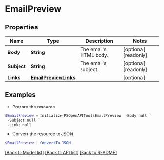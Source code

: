 # EmailPreview
## Properties

Name | Type | Description | Notes
------------ | ------------- | ------------- | -------------
**Body** | **String** | The email&#39;s HTML body. | [optional] [readonly] 
**Subject** | **String** | The email&#39;s subject. | [optional] [readonly] 
**Links** | [**EmailPreviewLinks**](EmailPreviewLinks.md) |  | [optional] 

## Examples

- Prepare the resource
```powershell
$EmailPreview = Initialize-PSOpenAPIToolsEmailPreview  -Body null `
 -Subject null `
 -Links null
```

- Convert the resource to JSON
```powershell
$EmailPreview | ConvertTo-JSON
```

[[Back to Model list]](../README.md#documentation-for-models) [[Back to API list]](../README.md#documentation-for-api-endpoints) [[Back to README]](../README.md)

